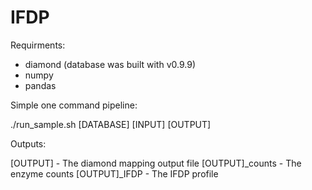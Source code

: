 # IFDP

Requirments:
- diamond (database was built with v0.9.9)
- numpy
- pandas

Simple one command pipeline:

./run_sample.sh [DATABASE] [INPUT] [OUTPUT]

Outputs:

[OUTPUT] - The diamond mapping output file
[OUTPUT]_counts - The enzyme counts
[OUTPUT]_IFDP - The IFDP profile 
